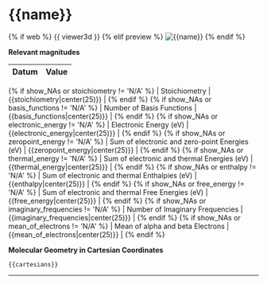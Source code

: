 # {{name}}

{% if web %}
{{ viewer3d }}
{% elif preview %}
![{{name}}]({{image}})
{% endif %}

__Relevant magnitudes__

| Datum                                            | Value                     |
|:-------------------------------------------------|--------------------------:|
{% if show_NAs or stoichiometry != 'N/A' %}
| Stoichiometry                                    | {{stoichiometry|center(25)}} |
{% endif %}
{% if show_NAs or basis_functions != 'N/A' %}
| Number of Basis Functions                        | {{basis_functions|center(25)}} |
{% endif %}
{% if show_NAs or electronic_energy != 'N/A' %}
| Electronic Energy (eV)                           | {{electronic_energy|center(25)}} |
{% endif %}
{% if show_NAs or zeropoint_energy != 'N/A' %}
| Sum of electronic and zero-point Energies (eV)   | {{zeropoint_energy|center(25)}} |
{% endif %}
{% if show_NAs or thermal_energy != 'N/A' %}
| Sum of electronic and thermal Energies (eV)      | {{thermal_energy|center(25)}} |
{% endif %}
{% if show_NAs or enthalpy != 'N/A' %}
| Sum of electronic and thermal Enthalpies (eV)    | {{enthalpy|center(25)}} |
{% endif %}
{% if show_NAs or free_energy != 'N/A' %}
| Sum of electronic and thermal Free Energies (eV) | {{free_energy|center(25)}} |
{% endif %}
{% if show_NAs or imaginary_frequencies != 'N/A' %}
| Number of Imaginary Frequencies                  | {{imaginary_frequencies|center(25)}} |
{% endif %}
{% if show_NAs or mean_of_electrons != 'N/A' %}
| Mean of alpha and beta Electrons                 | {{mean_of_electrons|center(25)}} |
{% endif %}

__Molecular Geometry in Cartesian Coordinates__

```xyz
{{cartesians}}
```

***